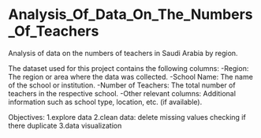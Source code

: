 # Analysis_Of_Data_On_The_Numbers_Of_Teachers


Analysis of data on the numbers of teachers in Saudi Arabia by region.

The dataset used for this project contains the following columns: -Region: The region or area where the data was collected. -School Name: The name of the school or institution. -Number of Teachers: The total number of teachers in the respective school. -Other relevant columns: Additional information such as school type, location, etc. (if available).

Objectives: 1.explore data 2.clean data: delete missing values checking if there duplicate 3.data visualization
